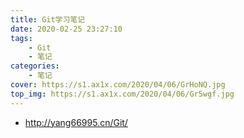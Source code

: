 ```yaml
---
title: Git学习笔记
date: 2020-02-25 23:27:10
tags:
    - Git
    - 笔记
categories: 
    - 笔记
cover: https://s1.ax1x.com/2020/04/06/GrHoNQ.jpg
top_img: https://s1.ax1x.com/2020/04/06/Gr5wgf.jpg
---
```



- http://yang66995.cn/Git/

